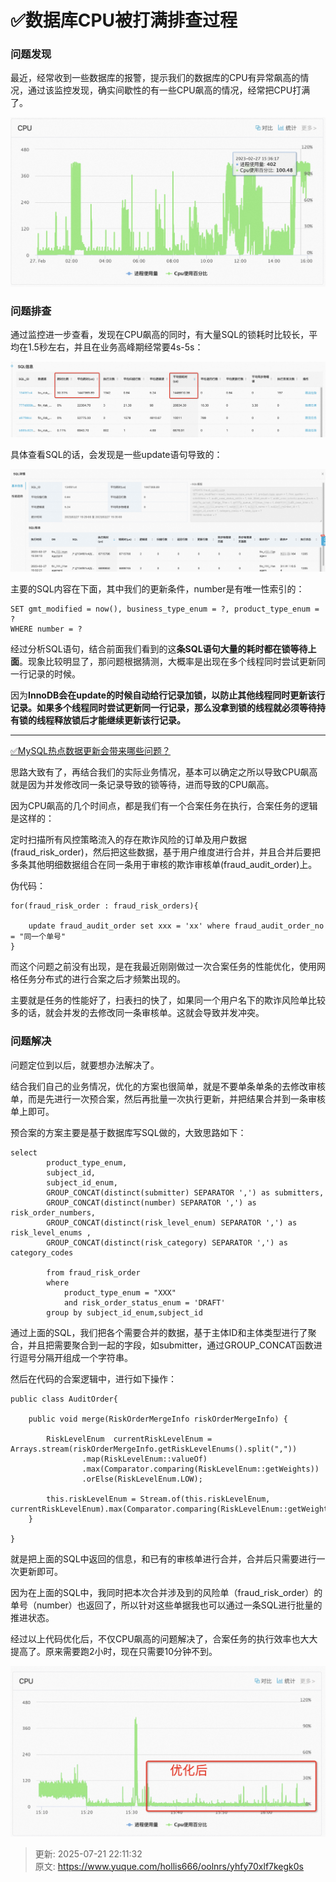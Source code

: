 # ✅数据库CPU被打满排查过程

### 问题发现


最近，经常收到一些数据库的报警，提示我们的数据库的CPU有异常飙高的情况，通过该监控发现，确实间歇性的有一些CPU飙高的情况，经常把CPU打满了。



![a1786489-1f44-4c39-bea4-85ca25a45433.png](./img/FwxN8Zaju2ffyB2s/1753364490711-3544e455-1303-4926-b71f-5d7876a78f8f-587039.png)



### 问题排查


通过监控进一步查看，发现在CPU飙高的同时，有大量SQL的锁耗时比较长，平均在1.5秒左右，并且在业务高峰期经常要4s-5s：



![1737f072-f8e8-41d6-b209-79ef04365fd5.png](./img/FwxN8Zaju2ffyB2s/1753364490718-2d96f977-0b35-4c52-8973-32ea6d5c7303-542869.png)



具体查看SQL的话，会发现是一些update语句导致的：



![5d61c70f-5dce-4717-bd57-6a14039bf708.png](./img/FwxN8Zaju2ffyB2s/1753364490779-b8aa9846-8d2f-4178-8665-2aa81ee2a556-094355.png)



主要的SQL内容在下面，其中我们的更新条件，number是有唯一性索引的：



```plain
SET gmt_modified = now(), business_type_enum = ?, product_type_enum = ?
WHERE number = ?
```



经过分析SQL语句，结合前面我们看到的这**条SQL语句大量的耗时都在锁等待上面**。现象比较明显了，那问题根据猜测，大概率是出现在多个线程同时尝试更新同一行记录的时候。



因为**InnoDB会在update的时候自动给行记录加锁，以防止其他线程同时更新该行记录。如果多个线程同时尝试更新同一行记录，那么没拿到锁的线程就必须等待持有锁的线程释放锁后才能继续更新该行记录。**

****

[✅MySQL热点数据更新会带来哪些问题？](https://www.yuque.com/hollis666/oolnrs/gccycd2mvmpthq1s)



思路大致有了，再结合我们的实际业务情况，基本可以确定之所以导致CPU飙高就是因为并发修改同一条记录导致的锁等待，进而导致的CPU飙高。



因为CPU飙高的几个时间点，都是我们有一个合案任务在执行，合案任务的逻辑是这样的：



定时扫描所有风控策略流入的存在欺诈风险的订单及用户数据(fraud_risk_order)，然后把这些数据，基于用户维度进行合并，并且合并后要把多条其他明细数据组合在同一条用于审核的欺诈审核单(fraud_audit_order)上。



伪代码：

```plain
for(fraud_risk_order : fraud_risk_orders){

	update fraud_audit_order set xxx = 'xx' where fraud_audit_order_no = "同一个单号"
}
```



而这个问题之前没有出现，是在我最近刚刚做过一次合案任务的性能优化，使用网格任务分布式的进行合案之后才频繁出现的。



主要就是任务的性能好了，扫表扫的快了，如果同一个用户名下的欺诈风险单比较多的话，就会并发的去修改同一条审核单。这就会导致并发冲突。



### 问题解决


问题定位到以后，就要想办法解决了。



结合我们自己的业务情况，优化的方案也很简单，就是不要单条单条的去修改审核单，而是先进行一次预合案，然后再批量一次执行更新，并把结果合并到一条审核单上即可。



预合案的方案主要是基于数据库写SQL做的，大致思路如下：



```plain
select
        product_type_enum,
        subject_id,
        subject_id_enum,
        GROUP_CONCAT(distinct(submitter) SEPARATOR ',') as submitters,
        GROUP_CONCAT(distinct(number) SEPARATOR ',') as risk_order_numbers,
        GROUP_CONCAT(distinct(risk_level_enum) SEPARATOR ',') as risk_level_enums ,
        GROUP_CONCAT(distinct(risk_category) SEPARATOR ',') as category_codes

        from fraud_risk_order
        where 
            product_type_enum = "XXX"
            and risk_order_status_enum = 'DRAFT'
        group by subject_id_enum,subject_id
```



通过上面的SQL，我们把各个需要合并的数据，基于主体ID和主体类型进行了聚合，并且把需要聚合到一起的字段，如submitter，通过GROUP_CONCAT函数进行逗号分隔开组成一个字符串。



然后在代码的合案逻辑中，进行如下操作：



```plain
public class AuditOrder{

    public void merge(RiskOrderMergeInfo riskOrderMergeInfo) {

        RiskLevelEnum  currentRiskLevelEnum = Arrays.stream(riskOrderMergeInfo.getRiskLevelEnums().split(","))
                .map(RiskLevelEnum::valueOf)
                .max(Comparator.comparing(RiskLevelEnum::getWeights))
                .orElse(RiskLevelEnum.LOW);

        this.riskLevelEnum = Stream.of(this.riskLevelEnum, currentRiskLevelEnum).max(Comparator.comparing(RiskLevelEnum::getWeights)).orElse(RiskLevelEnum.LOW);
    }

}
```



就是把上面的SQL中返回的信息，和已有的审核单进行合并，合并后只需要进行一次更新即可。



因为在上面的SQL中，我同时把本次合并涉及到的风险单（fraud_risk_order）的单号（number）也返回了，所以针对这些单据我也可以通过一条SQL进行批量的推进状态。



经过以上代码优化后，不仅CPU飙高的问题解决了，合案任务的执行效率也大大提高了。原来需要跑2小时，现在只需要10分钟不到。



![910de110-f45d-412b-88df-179309bf24f3.png](./img/FwxN8Zaju2ffyB2s/1753364490730-e0d1c458-a78f-4ae3-8754-991179b87e64-531680.png)



> 更新: 2025-07-21 22:11:32  
> 原文: <https://www.yuque.com/hollis666/oolnrs/yhfy70xlf7kegk0s>